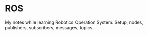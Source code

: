 # ROS

My notes while learning Robotics Operation System: 
  Setup, nodes, publishers, subscribers, messages, topics.
